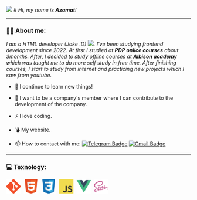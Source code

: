 <img src='https://grupneoci.com/images/articles/informatica.jpg'>
# <i>Hi, my name is <b>Azamat</b>!</i>

---

### :man_technologist: About me:

<i>I am a HTML developer (Joke :D) <img src="https://media.giphy.com/media/WUlplcMpOCEmTGBtBW/giphy.gif" width="30px">. I've been studying frontend development since 2022. At first I studied at <b>PDP onlice courses</b> about 3months. After, I decided to study offline courses at <b>Albison academy</b> which was taught me to do more self study in free time. 
After finishing courses, I start to study from internet and practicing new projects which I saw from youtube.</i>

- :telescope: I continue to learn new things!

- :seedling: I want to be a company's member where I can contribute to the development of the company.

- :zap: I love coding.

- :bomb: My website.

- :mailbox: How to contact with me: [![Telegram Badge](https://img.shields.io/badge/-Telegram-blue?style=flat&logo=Telegram&logoColor=white)](https://t.me/nexto_0) [![Gmail Badge](https://img.shields.io/badge/-Gmail-red?style=flat&logo=Gmail&logoColor=white)](mailto:creativeaah@gmail.com)

---

### 💻 Texnology:

<div>
  <img src="https://github.com/devicons/devicon/blob/master/icons/git/git-original.svg" title="git" alt="git" width="40" height="40"/>&nbsp
  <img src="https://github.com/devicons/devicon/blob/master/icons/html5/html5-original.svg" title="html5" alt="html5" width="40" height="40"/>&nbsp
  <img src="https://github.com/devicons/devicon/blob/master/icons/css3/css3-original.svg" title="css" alt="css" width="40" height="40"/>&nbsp
  <img src="https://github.com/devicons/devicon/blob/master/icons/javascript/javascript-original.svg" title="javascript" alt="javascript" width="40" height="40"/>&nbsp
  <img src="https://github.com/devicons/devicon/blob/master/icons/vuejs/vuejs-original.svg" title="vuejs" alt="vuejs" width="40" height="40"/>&nbsp
  <img src="https://github.com/devicons/devicon/blob/master/icons/sass/sass-original.svg" title="sass" alt="sass" width="40" height="40"/>&nbsp
</div>

